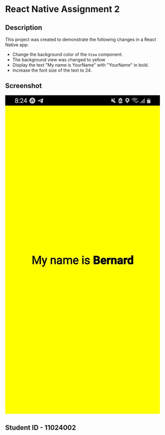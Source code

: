 # React Native Assignment 2

## Description

This project was created to demonstrate the following changes in a React Native app:

- Change the background color of the `View` component.
- The background view was changed to yellow
- Display the text "My name is YourName" with "YourName" in bold.
- Increase the font size of the text to 24.

## Screenshot

![Screenshot of the application](/assets/screenshot.jpg)

## Student ID - 11024002

